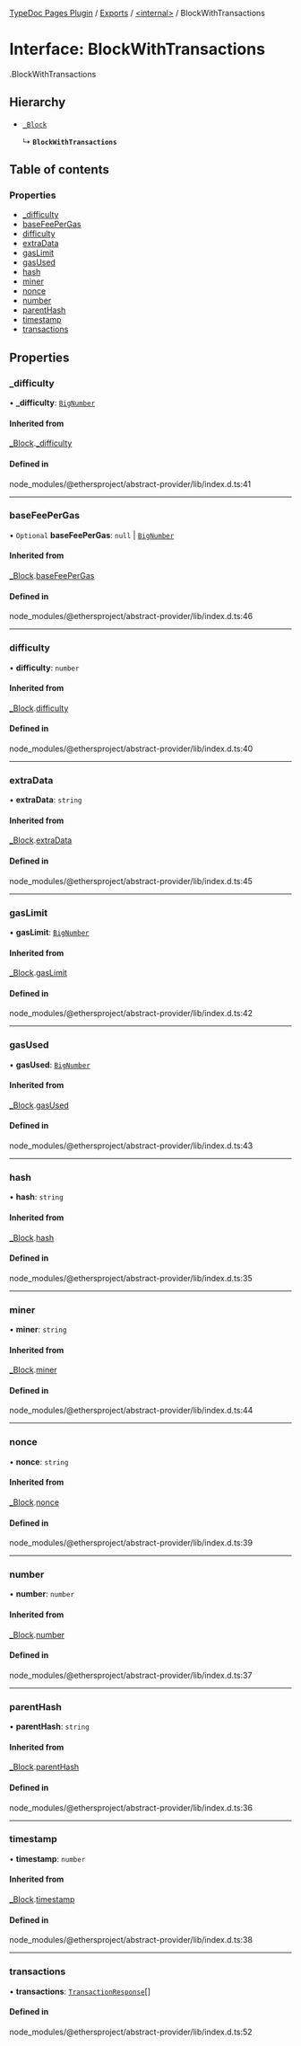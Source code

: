 [TypeDoc Pages Plugin](../README.md) / [Exports](../modules.md) / [<internal\>](../modules/internal_.md) / BlockWithTransactions

# Interface: BlockWithTransactions

[<internal>](../modules/internal_.md).BlockWithTransactions

## Hierarchy

- [`_Block`](internal_._Block.md)

  ↳ **`BlockWithTransactions`**

## Table of contents

### Properties

- [\_difficulty](internal_.BlockWithTransactions.md#_difficulty)
- [baseFeePerGas](internal_.BlockWithTransactions.md#basefeepergas)
- [difficulty](internal_.BlockWithTransactions.md#difficulty)
- [extraData](internal_.BlockWithTransactions.md#extradata)
- [gasLimit](internal_.BlockWithTransactions.md#gaslimit)
- [gasUsed](internal_.BlockWithTransactions.md#gasused)
- [hash](internal_.BlockWithTransactions.md#hash)
- [miner](internal_.BlockWithTransactions.md#miner)
- [nonce](internal_.BlockWithTransactions.md#nonce)
- [number](internal_.BlockWithTransactions.md#number)
- [parentHash](internal_.BlockWithTransactions.md#parenthash)
- [timestamp](internal_.BlockWithTransactions.md#timestamp)
- [transactions](internal_.BlockWithTransactions.md#transactions)

## Properties

### \_difficulty

• **\_difficulty**: [`BigNumber`](../classes/internal_.BigNumber.md)

#### Inherited from

[_Block](internal_._Block.md).[_difficulty](internal_._Block.md#_difficulty)

#### Defined in

node_modules/@ethersproject/abstract-provider/lib/index.d.ts:41

___

### baseFeePerGas

• `Optional` **baseFeePerGas**: ``null`` \| [`BigNumber`](../classes/internal_.BigNumber.md)

#### Inherited from

[_Block](internal_._Block.md).[baseFeePerGas](internal_._Block.md#basefeepergas)

#### Defined in

node_modules/@ethersproject/abstract-provider/lib/index.d.ts:46

___

### difficulty

• **difficulty**: `number`

#### Inherited from

[_Block](internal_._Block.md).[difficulty](internal_._Block.md#difficulty)

#### Defined in

node_modules/@ethersproject/abstract-provider/lib/index.d.ts:40

___

### extraData

• **extraData**: `string`

#### Inherited from

[_Block](internal_._Block.md).[extraData](internal_._Block.md#extradata)

#### Defined in

node_modules/@ethersproject/abstract-provider/lib/index.d.ts:45

___

### gasLimit

• **gasLimit**: [`BigNumber`](../classes/internal_.BigNumber.md)

#### Inherited from

[_Block](internal_._Block.md).[gasLimit](internal_._Block.md#gaslimit)

#### Defined in

node_modules/@ethersproject/abstract-provider/lib/index.d.ts:42

___

### gasUsed

• **gasUsed**: [`BigNumber`](../classes/internal_.BigNumber.md)

#### Inherited from

[_Block](internal_._Block.md).[gasUsed](internal_._Block.md#gasused)

#### Defined in

node_modules/@ethersproject/abstract-provider/lib/index.d.ts:43

___

### hash

• **hash**: `string`

#### Inherited from

[_Block](internal_._Block.md).[hash](internal_._Block.md#hash)

#### Defined in

node_modules/@ethersproject/abstract-provider/lib/index.d.ts:35

___

### miner

• **miner**: `string`

#### Inherited from

[_Block](internal_._Block.md).[miner](internal_._Block.md#miner)

#### Defined in

node_modules/@ethersproject/abstract-provider/lib/index.d.ts:44

___

### nonce

• **nonce**: `string`

#### Inherited from

[_Block](internal_._Block.md).[nonce](internal_._Block.md#nonce)

#### Defined in

node_modules/@ethersproject/abstract-provider/lib/index.d.ts:39

___

### number

• **number**: `number`

#### Inherited from

[_Block](internal_._Block.md).[number](internal_._Block.md#number)

#### Defined in

node_modules/@ethersproject/abstract-provider/lib/index.d.ts:37

___

### parentHash

• **parentHash**: `string`

#### Inherited from

[_Block](internal_._Block.md).[parentHash](internal_._Block.md#parenthash)

#### Defined in

node_modules/@ethersproject/abstract-provider/lib/index.d.ts:36

___

### timestamp

• **timestamp**: `number`

#### Inherited from

[_Block](internal_._Block.md).[timestamp](internal_._Block.md#timestamp)

#### Defined in

node_modules/@ethersproject/abstract-provider/lib/index.d.ts:38

___

### transactions

• **transactions**: [`TransactionResponse`](internal_.TransactionResponse.md)[]

#### Defined in

node_modules/@ethersproject/abstract-provider/lib/index.d.ts:52
